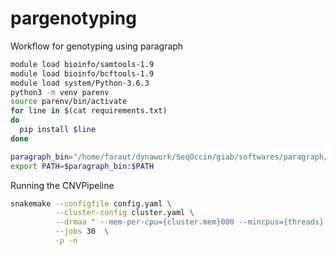 # pargenotyping
Workflow for genotyping using paragraph

```bash
module load bioinfo/samtools-1.9
module load bioinfo/bcftools-1.9
module load system/Python-3.6.3
python3 -m venv parenv
source parenv/bin/activate
for line in $(cat requirements.txt)
do
  pip install $line 
done

paragraph_bin="/home/faraut/dynawork/SeqOccin/giab/softwares/paragraph/bin"
export PATH=$paragraph_bin:$PATH
```

Running the CNVPipeline

```bash
snakemake --configfile config.yaml \
          --cluster-config cluster.yaml \
          --drmaa " --mem-per-cpu={cluster.mem}000 --mincpus={threads} --time={cluster.time} -J {cluster.name} -N 1=1" \
          --jobs 30  \
          -p -n
```
